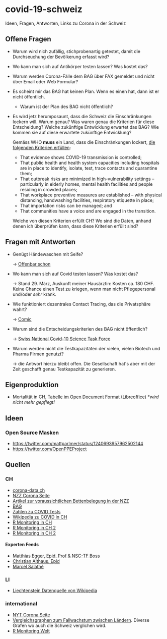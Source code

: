 # covid-19-schweiz

Ideen, Fragen, Antworten, Links zu Corona in der Schweiz

## Offene Fragen

* Warum wird nich zufällig, stichprobenartig getestet, damit die
  Durchseuchung der Bevölkerung erfasst wird?

* Wo kann man sich auf Antikörper testen lassen? Was kostet das?

* Warum werden Corona-Fälle dem BAG über FAX gemeldet und nicht
  über Email oder Web Formular?

* Es scheint mir das BAG hat keinen Plan. Wenn es einen hat, dann
  ist er nicht öffentlich.

  * Warum ist der Plan des BAG nicht öffentlich?

* Es wird jetz herumposaunt, dass die Schweiz die Einschränkungen
  lockern will. Warum genau? Was waren genau die Kriterien für diese
  Entscheidung? Welche zukünftige Entwicklung erwartet das BAG?
  Wie kommen sie auf diese erwartete zukünftige Entwicklung?

  Gemäss WHO **muss** ein Land, dass die Einschränkungen lockert,
  [die folgenden Kriterien erfüllen](http://www.euro.who.int/en/media-centre/sections/statements/2020/statement-transition-to-a-new-normal-during-the-covid-19-pandemic-must-be-guided-by-public-health-principles):

  * That evidence shows COVID-19 transmission is controlled;
  * That public health and health system capacities including hospitals are in place to identify, isolate, test, trace contacts and quarantine them;
  * That outbreak risks are minimized in high-vulnerability settings – particularly in elderly homes, mental health facilities and people residing in crowded places;
  * That workplace preventive measures are established – with physical distancing, handwashing facilities, respiratory etiquette in place;
  * That importation risks can be managed; and
  * That communities have a voice and are engaged in the transition.

  Welche von diesen Kriterien erfüllt CH? Wo sind die Daten, anhand
  denen ich überprüfen kann, dass diese Kriterien erfüllt sind?


## Fragen mit Antworten

* Genügt Händewaschen mit Seife?

  -> [Offenbar schon](https://www.nzz.ch/wissenschaft/warum-coronaviren-seife-hassen-ld.1549264)

* Wo kann man sich auf Covid testen lassen? Was kostet das?

  -> Stand 29. März, Auskunft meiner Hausärztin: Kosten ca. 180 CHF. Keine Chance einen
  Test zu kriegen, wenn man nicht Pflegepersonal und/oder *sehr* krank.

* Wie funktioniert dezentrales Contact Tracing, das die Privatsphäre wahrt?

  -> [Comic](https://ncase.me/contact-tracing/)

* Warum sind die Entscheidungskriterien des BAG nicht öffentlich?

  -> [Swiss National Covid-10 Science Task Force](https://ncs-tf.ch/de/lagebericht)

* Warum werden nicht die Testkapazitäten der vielen, vielen
  Biotech und Pharma Firmen genutzt?

  -> die Antwort hierzu bleibt offen. Die Gesellschaft hat's aber mit der
  Zeit geschafft genau Testkapazität zu generieren.

## Eigenproduktion

* Mortalität in CH, [Tabelle im Open Document Format (Libreoffice)](stats.ods)
  **wird nicht mehr gepflegt!*

## Ideen

### Open Source Masken

* https://twitter.com/mattparlmer/status/1240693957962502144
* https://twitter.com/OpenPPEProject

## Quellen

### CH

* [corona-data.ch](https://corona-data.ch)
* [NZZ Corona Seite](https://www.nzz.ch/panorama/die-wichtigsten-grafiken-zum-coronavirus-ld.1542774)
* [Artikel zur voraussichtlichen Bettenbelegung in der NZZ](https://www.nzz.ch/wissenschaft/coronavirus-schweizer-spitaeler-schon-anfang-april-ueberlastet-ld.1548208)
* [BAG](https://www.bag.admin.ch/bag/de/home/krankheiten/ausbrueche-epidemien-pandemien/aktuelle-ausbrueche-epidemien/novel-cov/situation-schweiz-und-international.html)
* [Zahlen zu COVID Tests](https://en.wikipedia.org/w/index.php?title=COVID-19_testing)
* [Wikipedia zu COVID in CH](https://de.wikipedia.org/wiki/COVID-19-Pandemie_in_der_Schweiz)
* [R Monitoring in CH](https://bsse.ethz.ch/cevo/research/sars-cov-2/real-time-monitoring-in-switzerland.html)
* [R Monitoring in CH 2](https://amkuhn.shinyapps.io/restimate/)
* [R Monitoring in CH 2](https://ncs-tf.ch/de/lagebericht)

#### Experten Feeds

* [Matthias Egger, Epid. Prof & NSC-TF Boss](https://twitter.com/eggersnsf)
* [Christian Althaus, Epid](https://twitter.com/C_Althaus)
* [Marcel Salathé](https://twitter.com/marcelsalathe)

### LI

* [Liechtenstein Datenquelle von Wikipedia](https://www.regierung.li/ministerien/ministerium-fuer-gesellschaft/medienmitteilungen/)

### international

* [NYT Corona Seite](https://www.nytimes.com/news-event/coronavirus)
* [Vergleichsgraphen zum Fallwachstum zwischen Ländern](http://nrg.cs.ucl.ac.uk/mjh/covid19/#el). Diverse Grafen wo auch die Schweiz verglichen wird.
* [R Monitoring Welt](https://amkuhn.shinyapps.io/rworld/)
